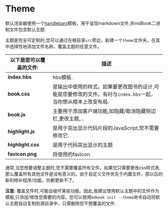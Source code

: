 # Theme

默认渲染器使用一个[handlebars](http://handlebarsjs.com/)模板，用于呈现markdown文件,并mdBook二进制文件包含默认主题.

主题是完全可定制的,您可以通过在根目录`src`旁边，新建一个`theme`文件夹，在其中选择性地添加文件名称，覆盖主题的任意文件。

以下是您可以覆盖的文件: | 描述
---|---
**index.hbs** | hbs模板.
**book.css** | 是输出中使用的样式。如果要更改图书的设计,可能是您要修改的文件。有时与`index.hbs`一起，当你想从根本上改变布局.
**book.js** | 主要用于添加客户端功能,如隐藏/取消隐藏侧边栏,更改主题,...
**highlight.js** | 是用于突出显示代码片段的JavaScript,您不需要修改它.
**highlight.css** | 是用于代码突出显示的主题
**favicon.png** | 将使用的favicon

通常,当您想要调整主题时,您不需要覆盖所有文件。如果您只需要更改css样式表,那么覆盖所有其他文件是没有意义的。由于自定义文件优先于内置文件，那以后的新的修补程序/功能，你都更新不了。

**注意:** 覆盖文件时,可能会破坏某些功能。因此,我建议使用默认主题中的文件作为模板,只添加/修改您需要的内容。您可以使用`mdbook init --theme`命令自动将默认主题自动复制到源目录中，只需删除您不想覆盖的文件.
